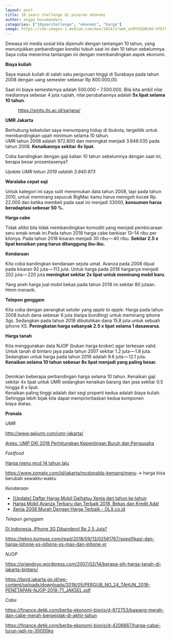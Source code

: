 ```yaml
---
layout: post
title: 10 years challenge di pusaran ekonomi
author: angga kusumandaru
categories: ["10yearchallenge", "ekonomi", "harga"]
image: https://cdn-images-1.medium.com/max/1024/1*wmk_wtNYSGENCHd-XYblhA.png
---
```

<p>Dewasa ini media sosial kita dipenuhi dengan tantangan 10 tahun, yang menunjukkan perbandingan kondisi tubuh saat ini dan 10 tahun sebelumnya. Saya coba menerima tantangan ini dengan membandingkan aspek ekonomi.</p><p><strong>Biaya kuliah</strong></p><p>Saya masuk kuliah di salah satu perguruan tinggi di Surabaya pada tahun 2008 dengan uang semester sebesar Rp 800.000,00.</p><p>Saat ini biaya semesternya adalah 500.000 – 7.500.000. Bila kita ambil nilai mediannya sebesar 4 juta rupiah, nilai perubahannya adalah<strong> 5x lipat selama 10 tahun</strong>.</p><figure><img alt="" src="https://cdn-images-1.medium.com/max/1024/1*wmk_wtNYSGENCHd-XYblhA.png" /><figcaption><a href="https://smits.its.ac.id/sarjana/">https://smits.its.ac.id/sarjana/</a></figcaption></figure><p><strong>UMR Jakarta</strong></p><p>Berhubung kebetulan saya menumpang hidup di ibukota, tergelitik untuk membandingkan upah minimum selama 10 tahun.<br>UMR tahun 2008 adalah 972.600 dan meningkat menjadi 3.648.035 pada tahun 2008. <strong>Kenaikannya sekitar 4x lipat</strong>.</p><p>Coba bandingkan dengan gaji kalian 10 tahun sebelumnya dengan saat ini, berapa besar prosentasenya?</p><p><em>Update UMR tahun 2019 adalah 3.940.973</em></p><p><strong>Waralaba cepat saji</strong></p><p>Untuk kategori ini saya sulit menemukan data tahun 2008, tapi pada tahun 2010, untuk meminang sepucuk BigMac kamu harus merogoh kocek Rp. 22.000 dan ketika membeli pada saat ini menjadi 33000, <strong>konsumen harus beradaptasi sebesar 50 %.</strong></p><p><strong>Harga cabe</strong></p><p>Tidak afdol bila tidak membandingkan komoditi yang menjadi pembicaraan seru emak-emak ini.Pada tahun 2018 harga cabe berkisar 13–14 ribu per kilonya. Pada tahun 2018 kisaran menjadi 30 ribu — 40 ribu. <strong>Sekitar 2.5 x lipat kenaikan yang harus ditanggung ibu-ibu.</strong></p><p><strong>Kendaraan</strong></p><p>Kita coba bandingkan kendaraan sejuta umat. Avanza pada 2008 dijual pada kisaran 92 juta — 113 juta. Untuk harga pada 2018 harganya menjadi 202 juta — 220 juta <strong>meningkat sekitar 2x lipat untuk meminang mobil baru</strong>.</p><p>Yang aneh harga jual mobil bekas pada tahun 2018 ini sekitar 80 jutaan. Hmm menarik.</p><p><strong>Telepon genggam</strong></p><p>Kita coba dengan perangkat seluler yang <em>apple to apple</em>. Harga pada tahun 2008 butuh dana sebesar 6 juta (tanpa bundling) untuk meminang iphone 3gs. Sedangkan pada tahun 2018 dibutuhkan dana 15.8 juta untuk sebuah iphone XS. <strong>Peningkatan harga sebanyak 2.5 x lipat selama 1 dasawarsa</strong>.</p><p><strong>Harga tanah</strong></p><p>Kita menggunakan data NJOP (bukan harga broker) agar terkesan valid. Untuk tanah di bintaro jaya pada tahun 2007 sekitar 1.2 juta — 1.8 juta. Sedangkan untuk harga pada tahun 2018 adalah 9.6 juta — 12.1 juta. <strong>Kenaikan selama 10 tahun sebesar 8x lipat menjadi yang paling besar.</strong></p><figure><img alt="" src="https://cdn-images-1.medium.com/max/640/1*eJ5p4q2Oj06K6Fa9FR7FkQ.jpeg" /></figure><p>Demikian beberapa perbandingan harga selama 10 tahun. Kenaikan gaji sekitar 4x lipat untuk UMR sedangkan kenaikan barang dan jasa sekitar 0.5 hingga 8 x lipat.<br>Kenaikan paling tinggi adalah dari segi properti kedua adalah biaya kuliah. Sehingga lebih bijak kita dapat memprioritaskan kedua komponen biaya diatas.</p><p><strong>Pranala</strong></p><p><em>UMR</em></p><p><a href="http://www.gajiumr.com/umr-jakarta/">http://www.gajiumr.com/umr-jakarta/</a></p><p><a href="https://www.liputan6.com/news/read/3148203/anies-ump-dki-2018-perhitungkan-kepentingan-buruh-dan-pengusaha">Anies: UMP DKI 2018 Perhitungkan Kepentingan Buruh dan Pengusaha</a></p><p><em>Fastfood</em></p><p><a href="https://www.kaskus.co.id/thread/000000000000000005584205/harga-menu-mcd-14-tahun-lalu/?order=asc">Harga menu mcd 14 tahun lalu</a></p><p><a href="https://www.zomato.com/id/jakarta/mcdonalds-kemang/menu">https://www.zomato.com/id/jakarta/mcdonalds-kemang/menu</a> -&gt; harga bisa berubah sewaktu-waktu</p><p><em>Kendaraan</em></p><ul><li><a href="http://daihatsuxeniaindonesia.blogspot.com/2013/05/harga-daihatsu-xenia.html">[Update] Daftar Harga Mobil Daihatsu Xenia dari tahun ke tahun</a></li><li><a href="https://www.liputan6.com/otomotif/read/3605805/harga-mobil-avanza-terbaru-dan-terbaik-2018-bekas-dan-kredit-ada">Harga Mobil Avanza Terbaru dan Terbaik 2018, Bekas dan Kredit Ada!</a></li><li><a href="https://www.olx.co.id/all-results/q-xenia-2008/">Xenia 2008 Murah Dengan Harga Terbaik - OLX.co.id</a></li></ul><p><em>Telepon genggam</em></p><p><a href="https://inet.detik.com/consumer/d-1074738/di-indonesia-iphone-3g-dibanderol-rp-25-juta">Di Indonesia, iPhone 3G Dibanderol Rp 2,5 Juta?</a></p><p><a href="https://tekno.kompas.com/read/2018/09/13/02561767/spesifikasi-dan-harga-iphone-xs-iphone-xs-max-dan-iphone-xr">https://tekno.kompas.com/read/2018/09/13/02561767/spesifikasi-dan-harga-iphone-xs-iphone-xs-max-dan-iphone-xr</a></p><p><em>NJOP</em></p><p><a href="https://priandoyo.wordpress.com/2007/02/14/berapa-sih-harga-tanah-di-jakarta-bintaro/">https://priandoyo.wordpress.com/2007/02/14/berapa-sih-harga-tanah-di-jakarta-bintaro/</a></p><p><a href="https://bprd.jakarta.go.id/wp-content/uploads/downloads/2018/05/PERGUB_NO_24_TAHUN_2018-PENETAPAN-NJOP-2018-71_JAKSEL.pdf">https://bprd.jakarta.go.id/wp-content/uploads/downloads/2018/05/PERGUB_NO_24_TAHUN_2018-PENETAPAN-NJOP-2018-71_JAKSEL.pdf</a></p><p><em>Cabe</em></p><p><a href="https://finance.detik.com/berita-ekonomi-bisnis/d-872753/bawang-merah-dan-cabe-merah-bergejolak-di-akhir-tahun#komentar">https://finance.detik.com/berita-ekonomi-bisnis/d-872753/bawang-merah-dan-cabe-merah-bergejolak-di-akhir-tahun</a></p><p><a href="https://finance.detik.com/berita-ekonomi-bisnis/d-4206667/harga-cabai-turun-jadi-rp-30000kg">https://finance.detik.com/berita-ekonomi-bisnis/d-4206667/harga-cabai-turun-jadi-rp-30000kg</a></p><img src="https://medium.com/_/stat?event=post.clientViewed&referrerSource=full_rss&postId=1c90c24be9b7" width="1" height="1">